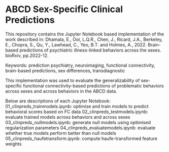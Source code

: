 # ABCD Sex-Specific Clinical Predictions



This repository contains the Jupyter Notebook based implementation of the work described in: 
Dhamala, E., Ooi, L.Q.R., Chen, J., Ricard, J.A., Berkeley, E., Chopra, S., Qu, Y., Lawhead, C., Yeo, B.T. and Holmes, A., 2022. Brain-based predictions of psychiatric illness-linked behaviors across the sexes. bioRxiv, pp.2022-12.

Keywords: prediction psychiatry, neuroimaging, functional connectivity, brain-based predictions, sex differences, transdiagnostic

This implementation was used to evaluate the generalizability of sex-specific functional connectivity-based predictions of problematic behaviors across sexes and across behaviors in the ABCD data. 

Below are descriptions of each Jupyter Notebook: 
01_clinpreds_trainmodels.ipynb: optimise and train models to predict behavioral scores based on FC data
02_clinpreds_testmodels.ipynb: evaluate trained models across behaviors and across sexes
03_clinpreds_nullmodels.ipynb: generate null models using optimised regularization parameters
04_clinpreds_evaluatemodels.ipynb: evaluate whether true models perform better than null models
05_clinpreds_haufetransform.ipynb: compute haufe-transformed feature weights 
